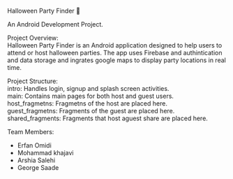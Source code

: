 Halloween Party Finder 🎃      

An Android Development Project.      

Project Overview:        
Halloween Party Finder is an Android application designed to help users to attend or host halloween parties. The app uses Firebase and authintication and data storage and ingrates google maps to display party locations in real time.

Project Structure:      
intro: Handles login, signup and splash screen activities.   
main: Contains main pages for both host and guest users.   
host_fragmetns: Fragmetns of the host are placed here.   
guest_fragmetns: Fragments of the guest are placed here.        
shared_fragments: Fragments that host aguest share are placed here.   


Team Members:  
- Erfan Omidi    
- Mohammad khajavi    
- Arshia Salehi    
- George Saade     


